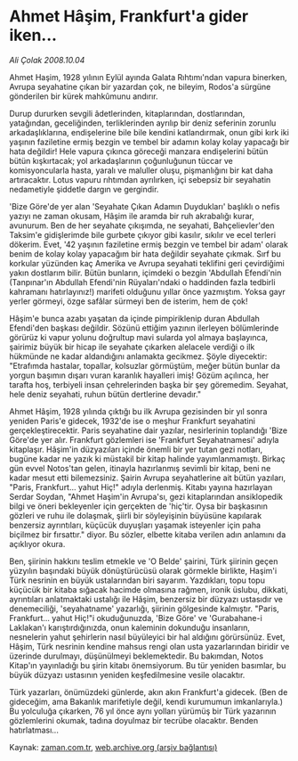 # Ahmet Hâşim, Frankfurt'a gider iken...

*Ali Çolak 2008.10.04*

<tr><td class="metin" colspan="2" style="padding-top: 20px; padding-left: 5px; padding-right: 10px;">Ahmet Haşim, 1928 yılının Eylül ayında Galata Rıhtımı'ndan vapura binerken, Avrupa seyahatine çıkan bir yazardan çok, ne bileyim, Rodos'a sürgüne gönderilen bir kürek mahkûmunu andırır.</td></tr><tr><td class="metin" colspan="2" style="padding-top: 20px; padding-left: 5px; padding-right: 10px;"><p>Durup dururken sevgili âdetlerinden, kitaplarından, dostlarından, yatağından, geceliğinden, terliklerinden ayrılıp bir deniz seferinin zorunlu arkadaşlıklarına, endişelerine bile bile kendini katlandırmak, onun gibi kırk iki yaşının faziletine ermiş bezgin ve tembel bir adamın kolay kolay yapacağı bir hata değildir! Hele vapura çıkınca göreceği manzara endişelerini bütün bütün kışkırtacak; yol arkadaşlarının çoğunluğunun tüccar ve komisyoncularla hasta, yaralı ve maluller oluşu, pişmanlığını bir kat daha artıracaktır. Lotus vapuru rıhtımdan ayrılırken, içi sebepsiz bir seyahatin nedametiyle şiddetle dargın ve gergindir.
<p> 'Bize Göre'de yer alan 'Seyahate Çıkan Adamın Duydukları' başlıklı o nefis yazıyı ne zaman okusam, Hâşim ile aramda bir ruh akrabalığı kurar, avunurum. Ben de her seyahate çıkışımda, ne seyahati, Bahçelievler'den Taksim'e gidişlerimde bile gurbete çıkıyor gibi kasılır, sıkılır ve ecel terleri dökerim. Evet, '42 yaşının faziletine ermiş bezgin ve tembel bir adam' olarak benim de kolay kolay yapacağım bir hata değildir seyahate çıkmak. Sırf bu korkular yüzünden kaç Amerika ve Avrupa seyahati teklifini geri çevirdiğimi yakın dostlarım bilir. Bütün bunların, içimdeki o bezgin 'Abdullah Efendi'nin (Tanpınar'ın Abdullah Efendi'nin Rüyaları'ndaki o haddinden fazla tedbirli kahramanı hatırlayınız!) marifeti olduğunu yıllar önce yazmıştım. Yoksa gayr yerler görmeyi, özge safâlar sürmeyi ben de isterim, hem de çok!
<p>Hâşim'e bunca azabı yaşatan da içinde pimpiriklenip duran Abdullah Efendi'den başkası değildir. Sözünü ettiğim yazının ilerleyen bölümlerinde görürüz ki vapur yolunu doğrultup mavi sularda yol almaya başlayınca, şairimiz büyük bir hicap ile seyahate çıkarken alelacele verdiği o ilk hükmünde ne kadar aldandığını anlamakta gecikmez. Şöyle diyecektir: "Etrafımda hastalar, topallar, kolsuzlar görmüştüm, meğer bütün bunlar da yorgun başımın dışarı vuran karanlık hayalleri imiş! Gözüm açılınca, her tarafta hoş, terbiyeli insan çehrelerinden başka bir şey göremedim. Seyahat, hele deniz seyahati, ruhun bütün dertlerine devadır." 
<p>Ahmet Hâşim, 1928 yılında çıktığı bu ilk Avrupa gezisinden bir yıl sonra yeniden Paris'e gidecek, 1932'de ise o meşhur Frankfurt seyahatini gerçekleştirecektir. Paris seyahatine dair yazılar, nesirlerinin toplandığı 'Bize Göre'de yer alır. Frankfurt gözlemleri ise 'Frankfurt Seyahatnamesi' adıyla kitaplaşır. Hâşim'in düzyazıları içinde önemli bir yer tutan gezi notları, bugüne kadar ne yazık ki müstakil bir kitap halinde yayımlanmamıştı. Birkaç gün evvel Notos'tan gelen, itinayla hazırlanmış sevimli bir kitap, beni ne kadar mesut etti bilemezsiniz. Şairin Avrupa seyahatlerine ait bütün yazıları, "Paris, Frankfurt... yahut Hiç!" adıyla derlenmiş. Kitabı yayına hazırlayan Serdar Soydan, "Ahmet Haşim'in Avrupa'sı, gezi kitaplarından ansiklopedik bilgi ve öneri bekleyenler için gerçekten de 'hiç'tir. Oysa bir başkasının gözleri ve ruhu ile dolaşmak, şiirli bir söyleyişinin büyüsüne kapılarak benzersiz ayrıntıları, küçücük duyuşları yaşamak isteyenler için paha biçilmez bir fırsattır." diyor. Bu sözler, elbette kitaba verilen adın anlamını da açıklıyor okura. 
<p>Ben, şiirinin hakkını teslim etmekle ve 'O Belde' şairini, Türk şiirinin geçen yüzyılın başındaki büyük dönüştürücüsü olarak görmekle birlikte, Haşim'i Türk nesrinin en büyük ustalarından biri sayarım. Yazdıkları, topu topu küçücük bir kitaba sığacak hacimde olmasına rağmen, ironik üslubu, dikkati, ayrıntıları anlatmaktaki ustalığı ile Hâşim, benzersiz bir düzyazı ustasıdır ve denemeciliği, 'seyahatname' yazarlığı, şiirinin gölgesinde kalmıştır. "Paris, Frankfurt... yahut Hiç!"i okuduğunuzda, 'Bize Göre' ve 'Gurabahane-i Laklakan'ı karıştırdığınızda, onun kaleminin dokunduğu insanların, nesnelerin yahut şehirlerin nasıl büyüleyici bir hal aldığını görürsünüz. Evet, Hâşim, Türk nesrinin kendine mahsus rengi olan usta yazarlarından biridir ve üzerinde durulmayı, düşünülmeyi beklemektedir. Bu bakımdan, Notos Kitap'ın yayınladığı bu şirin kitabı önemsiyorum. Bu tür yeniden basımlar, bu büyük düzyazı ustasının yeniden keşfedilmesine vesile olacaktır. 
<p>Türk yazarları, önümüzdeki günlerde, akın akın Frankfurt'a gidecek. (Ben de gideceğim, ama Bakanlık marifetiyle değil, kendi kurumumun imkanlarıyla.) Bu yolculuğa çıkarken, 76 yıl önce aynı yolları yürümüş bir Türk yazarının gözlemlerini okumak, tadına doyulmaz bir tecrübe olacaktır. Benden hatırlatması...<br/></p></p></p></p></p></p></td></tr>

Kaynak: [zaman.com.tr](http://zaman.com.tr/yazar.do?yazino=745290), [web.archive.org (arşiv bağlantısı)](http://web.archive.org/web/20081205084443/http://www.zaman.com.tr:80/yazar.do?yazino=745290)
